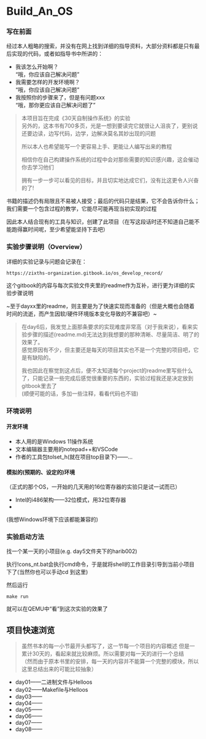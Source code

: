# Build_An_OS
### 写在前面
<!--(真挺难绷的，到了研究生阶段才回过头来完成当初想完成的实验)-->
经过本人粗略的搜索，并没有在网上找到详细的指导资料，大部分资料都是只有最后实现的代码，或者如指导书中所讲的：  
- 我该怎么开始啊？  
“哦，你应该自己解决问题”
- 我需要怎样的开发环境啊？  
“哦，你应该自己解决问题”
- 我按照你的步骤来了，但是有问题xxx  
“哦，那你更应该自己解决问题了”

> 本项目旨在完成《30天自制操作系统》的实验  
> 另外的，这本书有700多页，光是一想到要读完它就很让人沮丧了，更别说还要边读，边写代码，边学，边解决莫名其妙出现的问题  
> 
> 所以本人也希望能写一个更容易上手、更能让人编写出来的教程
> 
> 相信你在自己构建操作系统的过程中会对那些需要的知识感兴趣，这会催动你去学习他们  
>
> 拥有一步一步可以看见的目标，并且切实地达成它们，没有比这更令人兴奋的了!

书籍的描述仍有局限且不易被人接受；最后的代码只是结果，它不会告诉你什么；我们需要一个包含过程的教学，它能尽可能再现当初实现的过程  

因此本人结合现有的工具与知识，创建了此项目（在写这段话时还不知道自己能不能跑得赢时间呢，至少希望能坚持下去吧）

### 实验步骤说明（Overview）
详细的实验记录与问题会记录在：  
```
https://zixths-organization.gitbook.io/os_develop_record/
```
这个gitbook的内容与每次实验文件夹里的readme作为互补，进行更为详细的实验步骤说明  

~至于dayxx里的readme，则主要是为了快速实现而准备的（但是大概也会随着时间的流逝，而产生因软/硬件环境版本变化导致的不兼容吧）~  
> 在day6后，我发觉上面那条要求的实现难度非常高（对于我来说），看来实验步骤的描述(readme.md)无法达到我想要的那种清晰、尽量简洁、明了的效果了。  
> 感觉原因有不少，但主要还是每天的项目其实也不是一个完整的项目吧，它是有缺陷的。
>   
> 我也因此在察觉到这点后，便不太知道每个project的readme里写些什么了，只能记录一些完成后感觉很重要的东西的，实验过程我还是决定放到gitbook里去了  
> (顺便可能的话，多加一些注释，看看代码也不错)

### 环境说明
#### 开发环境
- 本人用的是Windows 11操作系统
- 文本编辑器主要用的notepad++和VSCode
- 作者的工具包tolset_h(就在项目top目录下)——...

#### 模拟的(预期的、设定的)环境
（正式的那个OS，一开始的几天用的16位寄存器的实验只是试一试而已）
- Intel的i486架构——32位模式，用32位寄存器
- 


(我想Windows环境下应该都能兼容的)

### 实验启动方法
找一个某一天的小项目(e.g. day5文件夹下的harib002)

执行!cons_nt.bat会执行cmd命令，于是就将shell的工作目录引导到当前小项目下了(当然你也可以手动cd 到这里)  

然后运行  
```
make run
```
就可以在QEMU中“看”到这次实验的效果了

## 项目快速浏览
> 虽然书本的每一小节最开头都写了，这一节每一个项目的内容概述
> 但是一累计30天的，看起来就比较麻烦。所以需要对每一天的进行一个总结  
> （然而由于原本书里的安排，每一天的内容并不能算一个完整的模块，所以这里总结出来的可能比较抽象）
- day01——二进制文件与Helloos
- day02——Makefile与Helloos
- day03——
- day04——
- day05——
- day06——
- day07——
- day08——

